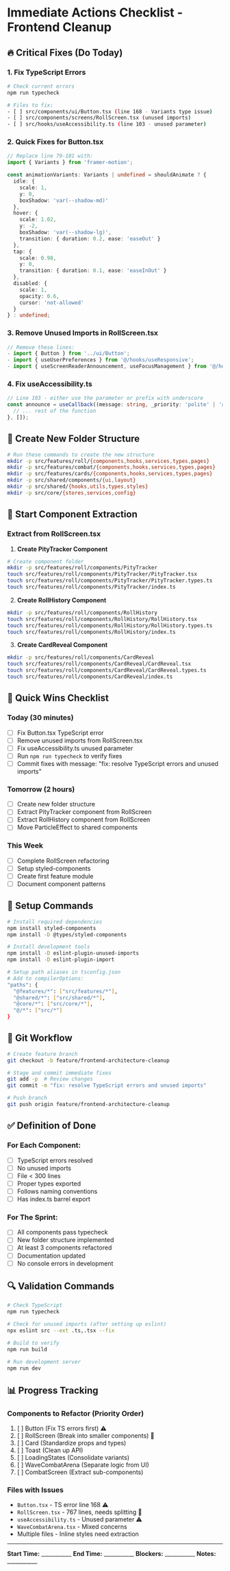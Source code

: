 # Immediate Actions Checklist - Frontend Cleanup

## 🔥 Critical Fixes (Do Today)

### 1. Fix TypeScript Errors
```bash
# Check current errors
npm run typecheck

# Files to fix:
- [ ] src/components/ui/Button.tsx (line 168 - Variants type issue)
- [ ] src/components/screens/RollScreen.tsx (unused imports)
- [ ] src/hooks/useAccessibility.ts (line 103 - unused parameter)
```

### 2. Quick Fixes for Button.tsx
```typescript
// Replace line 79-101 with:
import { Variants } from 'framer-motion';

const animationVariants: Variants | undefined = shouldAnimate ? {
  idle: { 
    scale: 1,
    y: 0,
    boxShadow: 'var(--shadow-md)'
  },
  hover: { 
    scale: 1.02,
    y: -2,
    boxShadow: 'var(--shadow-lg)',
    transition: { duration: 0.2, ease: 'easeOut' }
  },
  tap: { 
    scale: 0.98,
    y: 0,
    transition: { duration: 0.1, ease: 'easeInOut' }
  },
  disabled: {
    scale: 1,
    opacity: 0.6,
    cursor: 'not-allowed'
  }
} : undefined;
```

### 3. Remove Unused Imports in RollScreen.tsx
```typescript
// Remove these lines:
- import { Button } from '../ui/Button';
- import { useUserPreferences } from '@/hooks/useResponsive';
- import { useScreenReaderAnnouncement, useFocusManagement } from '@/hooks/useAccessibility';
```

### 4. Fix useAccessibility.ts
```typescript
// Line 103 - either use the parameter or prefix with underscore
const announce = useCallback((message: string, _priority: 'polite' | 'assertive' = 'polite') => {
  // ... rest of the function
}, []);
```

## 📁 Create New Folder Structure

```bash
# Run these commands to create the new structure
mkdir -p src/features/roll/{components,hooks,services,types,pages}
mkdir -p src/features/combat/{components,hooks,services,types,pages}
mkdir -p src/features/cards/{components,hooks,services,types,pages}
mkdir -p src/shared/components/{ui,layout}
mkdir -p src/shared/{hooks,utils,types,styles}
mkdir -p src/core/{stores,services,config}
```

## 🔨 Start Component Extraction

### Extract from RollScreen.tsx

1. **Create PityTracker Component**
```bash
# Create component folder
mkdir -p src/features/roll/components/PityTracker
touch src/features/roll/components/PityTracker/PityTracker.tsx
touch src/features/roll/components/PityTracker/PityTracker.types.ts
touch src/features/roll/components/PityTracker/index.ts
```

2. **Create RollHistory Component**
```bash
mkdir -p src/features/roll/components/RollHistory
touch src/features/roll/components/RollHistory/RollHistory.tsx
touch src/features/roll/components/RollHistory/RollHistory.types.ts
touch src/features/roll/components/RollHistory/index.ts
```

3. **Create CardReveal Component**
```bash
mkdir -p src/features/roll/components/CardReveal
touch src/features/roll/components/CardReveal/CardReveal.tsx
touch src/features/roll/components/CardReveal/CardReveal.types.ts
touch src/features/roll/components/CardReveal/index.ts
```

## 🎯 Quick Wins Checklist

### Today (30 minutes)
- [ ] Fix Button.tsx TypeScript error
- [ ] Remove unused imports from RollScreen.tsx
- [ ] Fix useAccessibility.ts unused parameter
- [ ] Run `npm run typecheck` to verify fixes
- [ ] Commit fixes with message: "fix: resolve TypeScript errors and unused imports"

### Tomorrow (2 hours)
- [ ] Create new folder structure
- [ ] Extract PityTracker component from RollScreen
- [ ] Extract RollHistory component from RollScreen
- [ ] Move ParticleEffect to shared components

### This Week
- [ ] Complete RollScreen refactoring
- [ ] Setup styled-components
- [ ] Create first feature module
- [ ] Document component patterns

## 🚀 Setup Commands

```bash
# Install required dependencies
npm install styled-components
npm install -D @types/styled-components

# Install development tools
npm install -D eslint-plugin-unused-imports
npm install -D eslint-plugin-import

# Setup path aliases in tsconfig.json
# Add to compilerOptions:
"paths": {
  "@features/*": ["src/features/*"],
  "@shared/*": ["src/shared/*"],
  "@core/*": ["src/core/*"],
  "@/*": ["src/*"]
}
```

## 📝 Git Workflow

```bash
# Create feature branch
git checkout -b feature/frontend-architecture-cleanup

# Stage and commit immediate fixes
git add -p  # Review changes
git commit -m "fix: resolve TypeScript errors and unused imports"

# Push branch
git push origin feature/frontend-architecture-cleanup
```

## ✅ Definition of Done

### For Each Component:
- [ ] TypeScript errors resolved
- [ ] No unused imports
- [ ] File < 300 lines
- [ ] Proper types exported
- [ ] Follows naming conventions
- [ ] Has index.ts barrel export

### For The Sprint:
- [ ] All components pass typecheck
- [ ] New folder structure implemented
- [ ] At least 3 components refactored
- [ ] Documentation updated
- [ ] No console errors in development

## 🔍 Validation Commands

```bash
# Check TypeScript
npm run typecheck

# Check for unused imports (after setting up eslint)
npx eslint src --ext .ts,.tsx --fix

# Build to verify
npm run build

# Run development server
npm run dev
```

## 📊 Progress Tracking

### Components to Refactor (Priority Order)
1. [ ] Button (Fix TS errors first) ⚠️
2. [ ] RollScreen (Break into smaller components) 🔴
3. [ ] Card (Standardize props and types)
4. [ ] Toast (Clean up API)
5. [ ] LoadingStates (Consolidate variants)
6. [ ] WaveCombatArena (Separate logic from UI)
7. [ ] CombatScreen (Extract sub-components)

### Files with Issues
- `Button.tsx` - TS error line 168 ⚠️
- `RollScreen.tsx` - 767 lines, needs splitting 🔴
- `useAccessibility.ts` - Unused parameter ⚠️
- `WaveCombatArena.tsx` - Mixed concerns
- Multiple files - Inline styles need extraction

---

**Start Time:** ___________
**End Time:** ___________
**Blockers:** ___________
**Notes:** ___________

